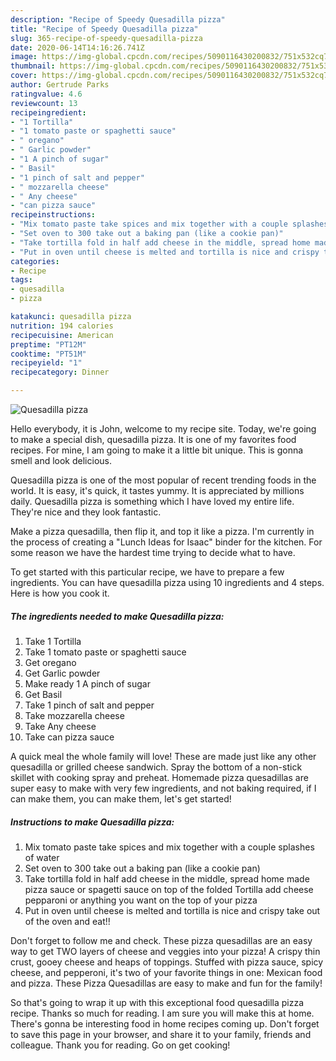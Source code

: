 ```yaml
---
description: "Recipe of Speedy Quesadilla pizza"
title: "Recipe of Speedy Quesadilla pizza"
slug: 365-recipe-of-speedy-quesadilla-pizza
date: 2020-06-14T14:16:26.741Z
image: https://img-global.cpcdn.com/recipes/5090116430200832/751x532cq70/quesadilla-pizza-recipe-main-photo.jpg
thumbnail: https://img-global.cpcdn.com/recipes/5090116430200832/751x532cq70/quesadilla-pizza-recipe-main-photo.jpg
cover: https://img-global.cpcdn.com/recipes/5090116430200832/751x532cq70/quesadilla-pizza-recipe-main-photo.jpg
author: Gertrude Parks
ratingvalue: 4.6
reviewcount: 13
recipeingredient:
- "1 Tortilla"
- "1 tomato paste or spaghetti sauce"
- " oregano"
- " Garlic powder"
- "1 A pinch of sugar"
- " Basil"
- "1 pinch of salt and pepper"
- " mozzarella cheese"
- " Any cheese"
- "can pizza sauce"
recipeinstructions:
- "Mix tomato paste take spices and mix together with a couple splashes of water"
- "Set oven to 300 take out a baking pan (like a cookie pan)"
- "Take tortilla fold in half add cheese in the middle, spread home made pizza sauce or spagetti sauce on top of the folded Tortilla add cheese pepparoni or anything you want on the top of your pizza"
- "Put in oven until cheese is melted and tortilla is nice and crispy take out of the oven and eat!!"
categories:
- Recipe
tags:
- quesadilla
- pizza

katakunci: quesadilla pizza 
nutrition: 194 calories
recipecuisine: American
preptime: "PT12M"
cooktime: "PT51M"
recipeyield: "1"
recipecategory: Dinner

---
```



![Quesadilla pizza](https://img-global.cpcdn.com/recipes/5090116430200832/751x532cq70/quesadilla-pizza-recipe-main-photo.jpg)

Hello everybody, it is John, welcome to my recipe site. Today, we're going to make a special dish, quesadilla pizza. It is one of my favorites food recipes. For mine, I am going to make it a little bit unique. This is gonna smell and look delicious.

Quesadilla pizza is one of the most popular of recent trending foods in the world. It is easy, it's quick, it tastes yummy. It is appreciated by millions daily. Quesadilla pizza is something which I have loved my entire life. They're nice and they look fantastic.

Make a pizza quesadilla, then flip it, and top it like a pizza. I&#39;m currently in the process of creating a &#34;Lunch Ideas for Isaac&#34; binder for the kitchen. For some reason we have the hardest time trying to decide what to have.


To get started with this particular recipe, we have to prepare a few ingredients. You can have quesadilla pizza using 10 ingredients and 4 steps. Here is how you cook it.

<!--inarticleads1-->

##### The ingredients needed to make Quesadilla pizza:

1. Take 1 Tortilla
1. Take 1 tomato paste or spaghetti sauce
1. Get  oregano
1. Get  Garlic powder
1. Make ready 1 A pinch of sugar
1. Get  Basil
1. Take 1 pinch of salt and pepper
1. Take  mozzarella cheese
1. Take  Any cheese
1. Take can pizza sauce


A quick meal the whole family will love! These are made just like any other quesadilla or grilled cheese sandwich. Spray the bottom of a non-stick skillet with cooking spray and preheat. Homemade pizza quesadillas are super easy to make with very few ingredients, and not baking required, if I can make them, you can make them, let&#39;s get started! 

<!--inarticleads2-->

##### Instructions to make Quesadilla pizza:

1. Mix tomato paste take spices and mix together with a couple splashes of water
1. Set oven to 300 take out a baking pan (like a cookie pan)
1. Take tortilla fold in half add cheese in the middle, spread home made pizza sauce or spagetti sauce on top of the folded Tortilla add cheese pepparoni or anything you want on the top of your pizza
1. Put in oven until cheese is melted and tortilla is nice and crispy take out of the oven and eat!!


Don&#39;t forget to follow me and check. These pizza quesadillas are an easy way to get TWO layers of cheese and veggies into your pizza! A crispy thin crust, gooey cheese and heaps of toppings. Stuffed with pizza sauce, spicy cheese, and pepperoni, it&#39;s two of your favorite things in one: Mexican food and pizza. These Pizza Quesadillas are easy to make and fun for the family! 

So that's going to wrap it up with this exceptional food quesadilla pizza recipe. Thanks so much for reading. I am sure you will make this at home. There's gonna be interesting food in home recipes coming up. Don't forget to save this page in your browser, and share it to your family, friends and colleague. Thank you for reading. Go on get cooking!
